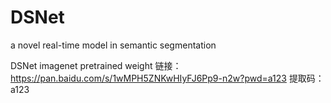# DSNet
a novel real-time model in semantic segmentation

DSNet imagenet pretrained weight 链接：https://pan.baidu.com/s/1wMPH5ZNKwHIyFJ6Pp9-n2w?pwd=a123 
提取码：a123
